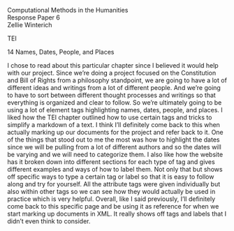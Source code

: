 Computational Methods in the Humanities   
Response Paper 6  
Zellie Winterich

TEI 

14 Names, Dates, People, and Places

I chose to read about this particular chapter since I believed it would help with our project. Since we’re doing a project focused on the Constitution and Bill of Rights from a philosophy standpoint, we are going to have a lot of different ideas and writings from a lot of different people. And we’re going to have to sort between different thought processes and writings so that everything is organized and clear to follow. So we’re ultimately going to be using a lot of element tags highlighting names, dates, people, and places. I liked how the TEI chapter outlined how to use certain tags and tricks to simplify a markdown of a text. I think I’ll definitely come back to this when actually marking up our documents for the project and refer back to it. One of the things that stood out to me the most was how to highlight the dates since we will be pulling from a lot of different authors and so the dates will be varying and we will need to categorize them. I also like how the website has it broken down into different sections for each type of tag and gives different examples and ways of how to label them. Not only that but shows off specific ways to type a certain tag or label so that it is easy to follow along and try for yourself. All the attribute tags were given individually but also within other tags so we can see how they would actually be used in practice which is very helpful. Overall, like I said previously, I’ll definitely come back to this specific page and be using it as reference for when we start marking up documents in XML. It really shows off tags and labels that I didn’t even think to consider. 